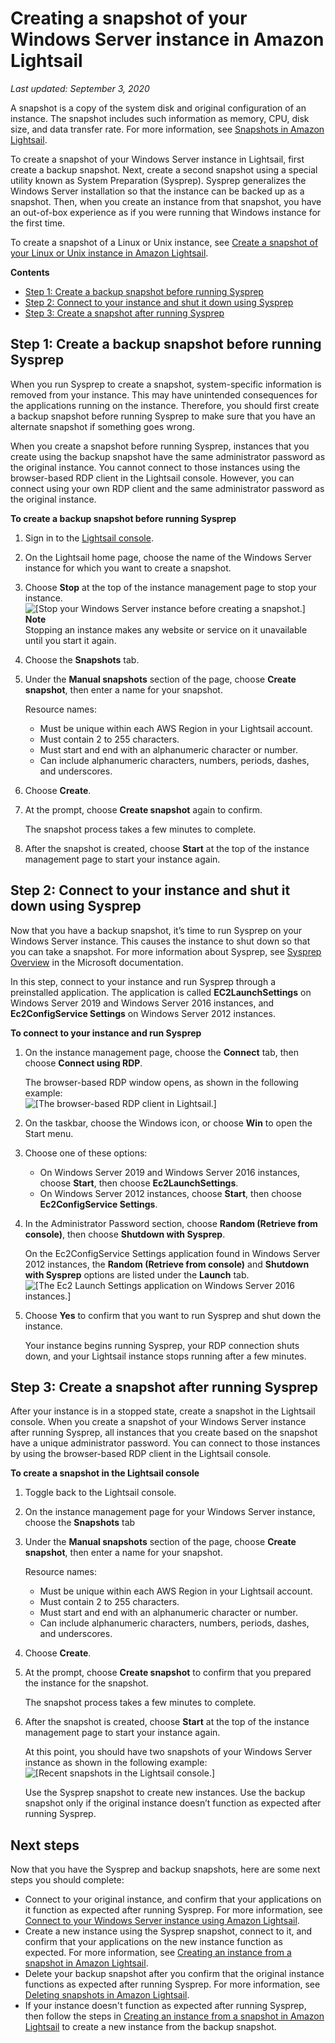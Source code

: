 # Creating a snapshot of your Windows Server instance in Amazon Lightsail<a name="prepare-windows-based-instance-and-create-snapshot"></a>

 *Last updated: September 3, 2020* 

A snapshot is a copy of the system disk and original configuration of an instance\. The snapshot includes such information as memory, CPU, disk size, and data transfer rate\. For more information, see [Snapshots in Amazon Lightsail](understanding-instance-snapshots-in-amazon-lightsail.md)\.

To create a snapshot of your Windows Server instance in Lightsail, first create a backup snapshot\. Next, create a second snapshot using a special utility known as System Preparation \(Sysprep\)\. Sysprep generalizes the Windows Server installation so that the instance can be backed up as a snapshot\. Then, when you create an instance from that snapshot, you have an out\-of\-box experience as if you were running that Windows instance for the first time\.

To create a snapshot of a Linux or Unix instance, see [Create a snapshot of your Linux or Unix instance in Amazon Lightsail](lightsail-how-to-create-a-snapshot-of-your-instance.md)\.

**Contents**
+ [Step 1: Create a backup snapshot before running Sysprep](#lightsail-create-a-backup-snapshot)
+ [Step 2: Connect to your instance and shut it down using Sysprep](#lightsail-connect-and-shutdown-instance-using-sysprep)
+ [Step 3: Create a snapshot after running Sysprep](#lightsail-create-snapshot-after-running-sysprep)

## Step 1: Create a backup snapshot before running Sysprep<a name="lightsail-create-a-backup-snapshot"></a>

When you run Sysprep to create a snapshot, system\-specific information is removed from your instance\. This may have unintended consequences for the applications running on the instance\. Therefore, you should first create a backup snapshot before running Sysprep to make sure that you have an alternate snapshot if something goes wrong\.

When you create a snapshot before running Sysprep, instances that you create using the backup snapshot have the same administrator password as the original instance\. You cannot connect to those instances using the browser\-based RDP client in the Lightsail console\. However, you can connect using your own RDP client and the same administrator password as the original instance\. 

**To create a backup snapshot before running Sysprep**

1. Sign in to the [Lightsail console](https://lightsail.aws.amazon.com/)\.

1. On the Lightsail home page, choose the name of the Windows Server instance for which you want to create a snapshot\.

1. Choose **Stop** at the top of the instance management page to stop your instance\.  
![\[Stop your Windows Server instance before creating a snapshot.\]](https://d9yljz1nd5001.cloudfront.net/en_us/2c7274df55d082980824e6f5d4268a07/images/amazon-lightsail-stop-a-windows-instance.png)
**Note**  
Stopping an instance makes any website or service on it unavailable until you start it again\.

1. Choose the **Snapshots** tab\.

1. Under the **Manual snapshots** section of the page, choose **Create snapshot**, then enter a name for your snapshot\.

   Resource names:
   + Must be unique within each AWS Region in your Lightsail account\.
   + Must contain 2 to 255 characters\.
   + Must start and end with an alphanumeric character or number\.
   + Can include alphanumeric characters, numbers, periods, dashes, and underscores\.

1. Choose **Create**\.

1. At the prompt, choose **Create snapshot** again to confirm\.

   The snapshot process takes a few minutes to complete\.

1. After the snapshot is created, choose **Start** at the top of the instance management page to start your instance again\.

## Step 2: Connect to your instance and shut it down using Sysprep<a name="lightsail-connect-and-shutdown-instance-using-sysprep"></a>

Now that you have a backup snapshot, it’s time to run Sysprep on your Windows Server instance\. This causes the instance to shut down so that you can take a snapshot\. For more information about Sysprep, see [Sysprep Overview](https://docs.microsoft.com/en-us/windows-hardware/manufacture/desktop/sysprep--system-preparation--overview) in the Microsoft documentation\.

In this step, connect to your instance and run Sysprep through a preinstalled application\. The application is called **EC2LaunchSettings** on Windows Server 2019 and Windows Server 2016 instances, and **Ec2ConfigService Settings** on Windows Server 2012 instances\.

**To connect to your instance and run Sysprep**

1. On the instance management page, choose the **Connect** tab, then choose **Connect using RDP**\.

   The browser\-based RDP window opens, as shown in the following example:  
![\[The browser-based RDP client in Lightsail.\]](https://d9yljz1nd5001.cloudfront.net/en_us/2c7274df55d082980824e6f5d4268a07/images/amazon-lightsail-web-based-rdp-client.png)

1. On the taskbar, choose the Windows icon, or choose **Win** to open the Start menu\.

1. Choose one of these options:
   + On Windows Server 2019 and Windows Server 2016 instances, choose **Start**, then choose **Ec2LaunchSettings**\.
   + On Windows Server 2012 instances, choose **Start**, then choose **Ec2ConfigService Settings**\.

1. In the Administrator Password section, choose **Random \(Retrieve from console\)**, then choose **Shutdown with Sysprep**\.

   On the Ec2ConfigService Settings application found in Windows Server 2012 instances, the **Random \(Retrieve from console\)** and **Shutdown with Sysprep** options are listed under the **Launch** tab\.  
![\[The Ec2 Launch Settings application on Windows Server 2016 instances.\]](https://d9yljz1nd5001.cloudfront.net/en_us/2c7274df55d082980824e6f5d4268a07/images/amazon-lightsail-ec2launchsettings.png)

1. Choose **Yes** to confirm that you want to run Sysprep and shut down the instance\.

   Your instance begins running Sysprep, your RDP connection shuts down, and your Lightsail instance stops running after a few minutes\.

## Step 3: Create a snapshot after running Sysprep<a name="lightsail-create-snapshot-after-running-sysprep"></a>

After your instance is in a stopped state, create a snapshot in the Lightsail console\. When you create a snapshot of your Windows Server instance after running Sysprep, all instances that you create based on the snapshot have a unique administrator password\. You can connect to those instances by using the browser\-based RDP client in the Lightsail console\.

**To create a snapshot in the Lightsail console**

1. Toggle back to the Lightsail console\.

1. On the instance management page for your Windows Server instance, choose the **Snapshots** tab

1. Under the **Manual snapshots** section of the page, choose **Create snapshot**, then enter a name for your snapshot\.

   Resource names:
   + Must be unique within each AWS Region in your Lightsail account\.
   + Must contain 2 to 255 characters\.
   + Must start and end with an alphanumeric character or number\.
   + Can include alphanumeric characters, numbers, periods, dashes, and underscores\.

1. Choose **Create**\.

1. At the prompt, choose **Create snapshot** to confirm that you prepared the instance for the snapshot\.

   The snapshot process takes a few minutes to complete\.

1. After the snapshot is created, choose **Start** at the top of the instance management page to start your instance again\.

   At this point, you should have two snapshots of your Windows Server instance as shown in the following example:  
![\[Recent snapshots in the Lightsail console.\]](https://d9yljz1nd5001.cloudfront.net/en_us/2c7274df55d082980824e6f5d4268a07/images/amazon-lightsail-recent-windows-snapshots.png)

   Use the Sysprep snapshot to create new instances\. Use the backup snapshot only if the original instance doesn’t function as expected after running Sysprep\.

## Next steps<a name="windows-snapshot-next-steps"></a>

Now that you have the Sysprep and backup snapshots, here are some next steps you should complete:
+ Connect to your original instance, and confirm that your applications on it function as expected after running Sysprep\. For more information, see [Connect to your Windows Server instance using Amazon Lightsail](connect-to-your-windows-based-instance-using-amazon-lightsail.md)\.
+ Create a new instance using the Sysprep snapshot, connect to it, and confirm that your applications on the new instance function as expected\. For more information, see [Creating an instance from a snapshot in Amazon Lightsail](lightsail-how-to-create-instance-from-snapshot.md)\.
+ Delete your backup snapshot after you confirm that the original instance functions as expected after running Sysprep\. For more information, see [Deleting snapshots in Amazon Lightsail](amazon-lightsail-deleting-snapshots.md)\.
+ If your instance doesn't function as expected after running Sysprep, then follow the steps in [Creating an instance from a snapshot in Amazon Lightsail](lightsail-how-to-create-instance-from-snapshot.md) to create a new instance from the backup snapshot\.